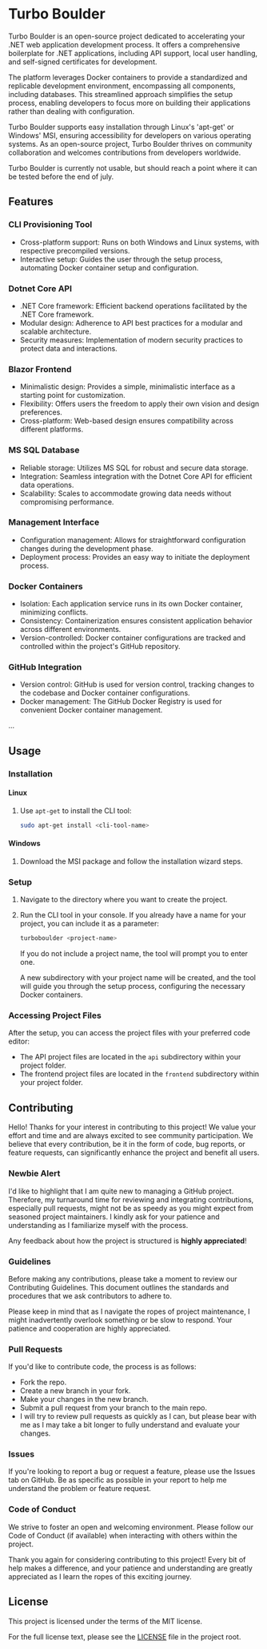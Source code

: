 # Turbo Boulder
Turbo Boulder is an open-source project dedicated to accelerating your .NET web application development process. It offers a comprehensive boilerplate for .NET applications, including API support, local user handling, and self-signed certificates for development.

The platform leverages Docker containers to provide a standardized and replicable development environment, encompassing all components, including databases. This streamlined approach simplifies the setup process, enabling developers to focus more on building their applications rather than dealing with configuration.

Turbo Boulder supports easy installation through Linux's 'apt-get' or Windows' MSI, ensuring accessibility for developers on various operating systems. As an open-source project, Turbo Boulder thrives on community collaboration and welcomes contributions from developers worldwide.

Turbo Boulder is currently not usable, but should reach a point where it can be tested before the end of july.

## Features

### CLI Provisioning Tool
- Cross-platform support: Runs on both Windows and Linux systems, with respective precompiled versions.
- Interactive setup: Guides the user through the setup process, automating Docker container setup and configuration.

### Dotnet Core API
- .NET Core framework: Efficient backend operations facilitated by the .NET Core framework.
- Modular design: Adherence to API best practices for a modular and scalable architecture.
- Security measures: Implementation of modern security practices to protect data and interactions.

### Blazor Frontend
- Minimalistic design: Provides a simple, minimalistic interface as a starting point for customization.
- Flexibility: Offers users the freedom to apply their own vision and design preferences.
- Cross-platform: Web-based design ensures compatibility across different platforms.

### MS SQL Database
- Reliable storage: Utilizes MS SQL for robust and secure data storage.
- Integration: Seamless integration with the Dotnet Core API for efficient data operations.
- Scalability: Scales to accommodate growing data needs without compromising performance.

### Management Interface
- Configuration management: Allows for straightforward configuration changes during the development phase.
- Deployment process: Provides an easy way to initiate the deployment process.

### Docker Containers
- Isolation: Each application service runs in its own Docker container, minimizing conflicts.
- Consistency: Containerization ensures consistent application behavior across different environments.
- Version-controlled: Docker container configurations are tracked and controlled within the project's GitHub repository.

### GitHub Integration
- Version control: GitHub is used for version control, tracking changes to the codebase and Docker container configurations.
- Docker management: The GitHub Docker Registry is used for convenient Docker container management.

...
## Usage

### Installation

#### Linux

1. Use `apt-get` to install the CLI tool: 
    ```bash
    sudo apt-get install <cli-tool-name>
    ```

#### Windows

1. Download the MSI package and follow the installation wizard steps.

### Setup

1. Navigate to the directory where you want to create the project.
2. Run the CLI tool in your console. If you already have a name for your project, you can include it as a parameter:
    ```bash
    turboboulder <project-name>
    ```
    If you do not include a project name, the tool will prompt you to enter one. 

    A new subdirectory with your project name will be created, and the tool will guide you through the setup process, configuring the necessary Docker containers.

### Accessing Project Files

After the setup, you can access the project files with your preferred code editor:

- The API project files are located in the `api` subdirectory within your project folder.
- The frontend project files are located in the `frontend` subdirectory within your project folder.

## Contributing

Hello! Thanks for your interest in contributing to this project! We value your effort and time and are always excited to see community participation. We believe that every contribution, be it in the form of code, bug reports, or feature requests, can significantly enhance the project and benefit all users.

### Newbie Alert
I'd like to highlight that I am quite new to managing a GitHub project. Therefore, my turnaround time for reviewing and integrating contributions, especially pull requests, might not be as speedy as you might expect from seasoned project maintainers. I kindly ask for your patience and understanding as I familiarize myself with the process.

Any feedback about how the project is structured is **highly appreciated**!

### Guidelines
Before making any contributions, please take a moment to review our Contributing Guidelines. This document outlines the standards and procedures that we ask contributors to adhere to.

Please keep in mind that as I navigate the ropes of project maintenance, I might inadvertently overlook something or be slow to respond. Your patience and cooperation are highly appreciated.

### Pull Requests
If you'd like to contribute code, the process is as follows:

- Fork the repo.
- Create a new branch in your fork.
- Make your changes in the new branch.
- Submit a pull request from your branch to the main repo.
- I will try to review pull requests as quickly as I can, but please bear with me as I may take a bit longer to fully understand and evaluate your changes.

### Issues
If you're looking to report a bug or request a feature, please use the Issues tab on GitHub. Be as specific as possible in your report to help me understand the problem or feature request.

### Code of Conduct
We strive to foster an open and welcoming environment. Please follow our Code of Conduct (if available) when interacting with others within the project.

Thank you again for considering contributing to this project! Every bit of help makes a difference, and your patience and understanding are greatly appreciated as I learn the ropes of this exciting journey.

## License
This project is licensed under the terms of the MIT license.

For the full license text, please see the [LICENSE](LICENSE) file in the project root.


